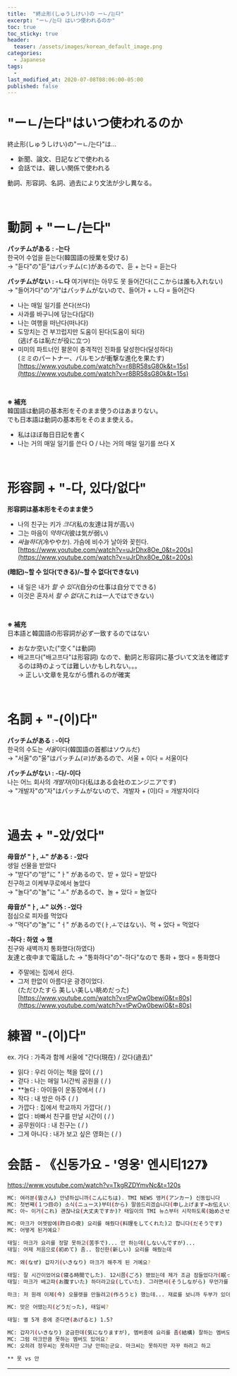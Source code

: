 ```yaml
---
title:  "終止形(しゅうしけい)の ーㄴ/는다"
excerpt: "ーㄴ/는다 はいつ使われるのか"
toc: true
toc_sticky: true
header:
  teaser: /assets/images/korean_default_image.png
categories:
  - Japanese
tags:
  - 
last_modified_at: 2020-07-08T08:06:00-05:00
published: false
---
```


# "ーㄴ/는다"はいつ使われるのか
終止形(しゅうしけい)の"ーㄴ/는다"は...
- 新聞、論文、日記などで使われる
- 会話では、親しい関係で使われる  

動詞、形容詞、名詞、過去により文法が少し異なる。

<br>


# 動詞 + "ーㄴ/는다"
**パッチムがある : -는다**  
한국어 수업을 듣는다(韓国語の授業を受ける)  
→ "듣다"の"듣"はパッチム(ㄷ)があるので、듣 + 는다 = 듣는다  

**パッチムがない : -ㄴ다**
여기부터는 아무도 못 들어간다(ここからは誰も入れない)  
→ "들어가다"の"가"はパッチムがないので、들어가 + ㄴ다 = 들어간다

- 나는 매일 일기를 쓴다(쓰다)    
- 사과를 바구니에 담는다(담다)    
- 나는 여행을 떠난다(떠나다)  
- 도망치는 건 부끄럽지만 도움이 된다(도움이 되다)  
(逃げるは恥だが役に立つ) 　
- 미미의 파트너인 팔몬이 충격적인 진화를 달성한다(달성하다)   
(ミミのパートナー、パルモンが衝撃な進化を果たす)  
[https://www.youtube.com/watch?v=r8BR58sG80k&t=15s](https://www.youtube.com/watch?v=r8BR58sG80k&t=15s)

<br>

**※ 補充**  
韓国語は動詞の基本形をそのまま使うのはあまりない。  
でも日本語は動詞の基本形をそのまま使える。
- 私はほぼ毎日日記を書く
- 나는 거의 매일 일기를 쓴다 O / 나는 거의 매일 일기를 쓰다 X  

<br>

# 形容詞 + "-다, 있다/없다"
**形容詞は基本形をそのまま使う**  
- 나의 친구는 키가 *크다*(私の友達は背が高い)  
- 그는 마음이 *약하다*(彼は気が弱い)  
- *싸늘하다*(冷ややか). 가슴에 비수가 날아와 꽂힌다.  
[https://www.youtube.com/watch?v=uJrDhx8Oe_0&t=200s](https://www.youtube.com/watch?v=uJrDhx8Oe_0&t=200s)


**(暗記)~할 수 있다(できる)/~할 수 없다(できない)**  
- 내 일은 내가 *할 수 있다*(自分の仕事は自分でできる)
- 이것은 혼자서 *할 수 없다*(これは一人ではできない)

<br>

**※ 補充**  
日本語と韓国語の形容詞が必ず一致するのではない
- おなか空いた("空く"は動詞)
- 배고프다("배고프다"は形容詞)
なので、動詞と形容詞に基づいて文法を確認するのは時のよっては難しいかもしれない。。。  
→ 正しい文章を見ながら慣れるのが確実

<br>

# 名詞 + "-(이)다"
**パッチムがある : -이다**  
한국의 수도는 *서울*이다(韓国語の首都はソウルだ)  
→ "서울"の"울"はパッチム(ㄹ)があるので、서울 + 이다 = 서울이다   

**パッチムがない : -다/-이다**  
나는 어느 회사의 *개발자*(이)다(私はある会社のエンジニアです)  
→ "개발자"の"자"はパッチムがないので、개발자 + (이)다 = 개발자이다

<br>

# 過去 + "-았/었다"
**母音が "ㅏ, ㅗ" がある : -았다**  
생일 선물을 받았다  
→ "받다"の"받"に "ㅏ" があるので、받 + 았다 = 받았다  
친구하고 이케부쿠로에서 놀았다  
→ "놀다"の"놀"に "ㅗ" があるので、놀 + 았다 = 놀았다  


**母音が "ㅏ, ㅗ" 以外 : -었다**  
점심으로 피자를 먹었다  
→ "먹다"の"놀"に "ㅓ" があるので(ㅏ,ㅗではない)、먹 + 었다 = 먹었다  


**-하다 : 하였 → 했**  
친구와 새벽까지 통화했다(하였다)   
友達と夜中まで電話した
→ "통화하다"の"-하다"なので 통화 + 했다 = 통화했다    

- 주말에는 집에서 쉰다.  
- 그저 한없이 아름다운 광경이었다.  
(ただひたすら 美しい美しい眺めだった)  
[https://www.youtube.com/watch?v=tPwOw0bewi0&t=80s](https://www.youtube.com/watch?v=tPwOw0bewi0&t=80s)


# 練習 "-(이)다"
ex. 가다 : 가족과 함께 서울에 "간다(現在) / 갔다(過去)"  
- 읽다 : 우리 아이는 책을 많이 ( / )
- 걷다 : 나는 매일 1시간씩 공원을 ( / )
- **놀다 : 아이들이 운동장에서 ( / )
- 작다 : 내 방은 아주 ( / )
- 가깝다 : 집에서 학교까지 가깝다( / )
- 없다 : 바빠서 친구를 만날 시간이 ( / )
- 공무원이다 : 내 친구는 ( / )
- 그게 아니다 : 내가 보고 싶은 영화는 ( / )


# 会話 - 《신동가요 - '영웅' 엔시티127》  

https://www.youtube.com/watch?v=TkgRZDYmvNc&t=120s
```bash
MC: 여러분(皆さん) 안녕하십니까(こんにちは). TMI NEWS 앵커(アンカー) 신동입니다 
MC: 첫번째(１つ目の) 소식(ニュース)부터(から) 말씀드리겠습니다(申し上げます→お伝えいたします)
MC: 아~ 이거(これ) 괜찮나요(大丈夫ですか)? 태일이의 TMI 뉴스부터 시작하도록(始めさせて) 하겠습니다(いただきます) 

MC: 마크가 어젯밤에(昨日の夜) 요리를 해줬다(料理をしてくれた)고 합니다(だそうです)
MC: 어떻게 된거예요?

태일: 마크가 요리를 정말 못하고(苦手で)... 안 하는데(しないんですが)...
태일: 어제 처음으로(初めて) 좀.. 참신한(新しい) 요리를 해줬는데

MC: 왜(なぜ) 갑자기(いきなり) 마크가 해주게 된 거예요?

태일: 잘 시간이었어요(寝る時間でした). 12시쯤(ごろ) 됐었는데 제가 조금 잠들었다가(眠ってから) 나와가지고(出て) 아 배고프다~ 이러고 있었는데 **이러하다(このようだ)
태일: 마크가 배고파(お腹すいた) 하더라고요(していた). 그러면서(そうしながら) 무언가를 핸드폰으로 검색을 하더라고요.

마크: 저 원래 이제(今) 오믈렛을 만들려고(作ろうと) 했는데... 재료를 보니까 두부가 있더라고요(いた).

MC: 맛은 어땠는지(どうだった), 태일씨?

태일: 별 5개 중에 준다면(あげると) 1.5?

MC: 갑자기(いきなり) 궁금한데(気になりますが), 멤버중에 요리를 좀(結構) 잘하는 멤버도 있어요?
MC: 그럼 마크만큼 못하는 멤버도 있어요?
MC: 오히려 정우씨는 못하지만 그냥 안하는군요. 마크씨는 못하지만 자꾸 하려고 하고

** 못 vs 안
```

---